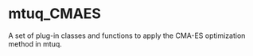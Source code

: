 # mtuq_CMAES
A set of plug-in classes and functions to apply the CMA-ES optimization method in mtuq.
